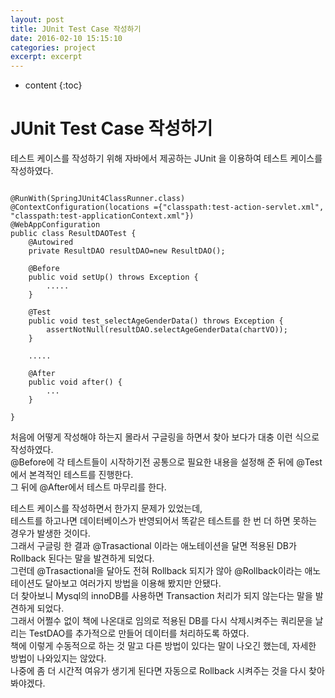 ```yaml
---
layout: post
title: JUnit Test Case 작성하기
date: 2016-02-10 15:15:10
categories: project
excerpt: excerpt
---
```



* content
{:toc}
 
# JUnit Test Case 작성하기  
  
테스트 케이스를 작성하기 위해 자바에서 제공하는 JUnit 을 이용하여 테스트 케이스를 작성하였다.   
  
```{.java}  
  
@RunWith(SpringJUnit4ClassRunner.class)
@ContextConfiguration(locations ={"classpath:test-action-servlet.xml", "classpath:test-applicationContext.xml"})
@WebAppConfiguration
public class ResultDAOTest { 
    @Autowired
	private ResultDAO resultDAO=new ResultDAO();
	
	@Before
    public void setUp() throws Exception {
		.....
	}
	
	@Test
    public void test_selectAgeGenderData() throws Exception {
    	assertNotNull(resultDAO.selectAgeGenderData(chartVO));
    }
	
	.....
	
	@After
	public void after() {
		...
	}
	
}

```  

처음에 어떻게 작성해야 하는지 몰라서 구글링을 하면서 찾아 보다가 대충 이런 식으로 작성하였다.  
@Before에 각 테스트들이 시작하기전 공통으로 필요한 내용을 설정해 준 뒤에 @Test에서 본격적인 테스트를 진행한다.  
그 뒤에 @After에서 테스트 마무리를 한다.  
  
테스트 케이스를 작성하면서 한가지 문제가 있었는데,  
테스트를 하고나면 데이터베이스가 반영되어서 똑같은 테스트를 한 번 더 하면 못하는 경우가 발생한 것이다.  
그래서 구글링 한 결과 @Trasactional 이라는 애노테이션을 달면 적용된 DB가 Rollback 된다는 말을 발견하게 되었다.  
그런데 @Trasactional을 달아도 전혀 Rollback 되지가 않아 @Rollback이라는 애노테이션도 달아보고 여러가지 방법을 이용해 봤지만 안됐다.  
더 찾아보니 Mysql의 innoDB를 사용하면 Transaction 처리가 되지 않는다는 말을 발견하게 되었다.   
그래서 어쩔수 없이 책에 나온대로 임의로 적용된 DB를 다시 삭제시켜주는 쿼리문을 날리는 TestDAO를 추가적으로 만들어 데이터를 처리하도록 하였다.  
책에 이렇게 수동적으로 하는 것 말고 다른 방법이 있다는 말이 나오긴 했는데, 자세한 방법이 나와있지는 않았다.  
나중에 좀 더 시간적 여유가 생기게 된다면 자동으로 Rollback 시켜주는 것을 다시 찾아봐야겠다.  
   
     
